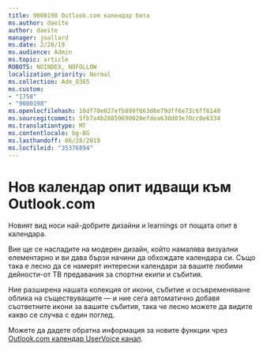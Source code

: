 ```yaml
---
title: 9000198 Outlook.com календар бета
ms.author: daeite
author: daeite
manager: joallard
ms.date: 2/28/19
ms.audience: Admin
ms.topic: article
ROBOTS: NOINDEX, NOFOLLOW
localization_priority: Normal
ms.collection: Adm_O365
ms.custom:
- "1758"
- "9000198"
ms.openlocfilehash: 10df70e027efb099f663d6e79dff6e73c6ff6140
ms.sourcegitcommit: 5fb7a4b28859690020efdea630d03e70cc0e6334
ms.translationtype: MT
ms.contentlocale: bg-BG
ms.lasthandoff: 06/28/2019
ms.locfileid: "35376894"
---
```

# <a name="new-calendar-experiences-coming-to-outlookcom"></a>Нов календар опит идващи към Outlook.com

Новият вид носи най-добрите дизайни и learnings от пощата опит в календара.

Вие ще се насладите на модерен дизайн, който намалява визуални елементарно и ви дава бързи начини да обхождате календара си. Също така е лесно да се намерят интересни календари за вашите любими дейности-от ТВ предавания за спортни екипи и събития.

Ние разширена нашата колекция от икони, събитие и осъвременяване облика на съществуващите — и ние сега автоматично добавя съответните икони за вашите събития, така че лесно можете да видите какво се случва с един поглед.

Можете да дадете обратна информация за новите функции чрез [Outlook.com календар UserVoice канал](https://outlook.uservoice.com/forums/601444-new-experiences-in-outlook-com?category_id=209197).